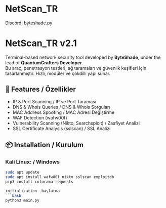 # NetScan_TR
Discord: byteshade.py
# NetScan_TR v2.1

Terminal-based network security tool developed by **ByteShade**, under the lead of **QuantumCrafters Developer**.  
Bu araç, penetrasyon testleri, ağ taramaları ve güvenlik keşifleri için tasarlanmıştır. Hızlı, modüler ve çokdilli yapı sunar.

## 🚀 Features / Özellikler
- IP & Port Scanning / IP ve Port Taraması  
- DNS & Whois Queries / DNS & Whois Sorguları  
- MAC Address Spoofing / MAC Adresi Değiştirme  
- WAF Detection (wafw00f)  
- Vulnerability Scanning (Nikto, Searchsploit) / Zaafiyet Analizi  
- SSL Certificate Analysis (sslscan) / SSL Analizi  

## 📦 Installation / Kurulum

### Kali Linux: / Windows 
```bash
sudo apt update
sudo apt install wafw00f nikto sslscan exploitdb
pip3 install colorama requests

initialization- başlatma
```bash
python3 main.py
